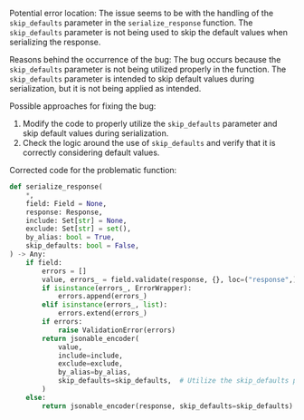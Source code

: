 Potential error location: The issue seems to be with the handling of the `skip_defaults` parameter in the `serialize_response` function. The `skip_defaults` parameter is not being used to skip the default values when serializing the response.

Reasons behind the occurrence of the bug: The bug occurs because the `skip_defaults` parameter is not being utilized properly in the function. The `skip_defaults` parameter is intended to skip default values during serialization, but it is not being applied as intended.

Possible approaches for fixing the bug:
1. Modify the code to properly utilize the `skip_defaults` parameter and skip default values during serialization.
2. Check the logic around the use of `skip_defaults` and verify that it is correctly considering default values.

Corrected code for the problematic function:
```python
def serialize_response(
    *,
    field: Field = None,
    response: Response,
    include: Set[str] = None,
    exclude: Set[str] = set(),
    by_alias: bool = True,
    skip_defaults: bool = False,
) -> Any:
    if field:
        errors = []
        value, errors_ = field.validate(response, {}, loc=("response",))
        if isinstance(errors_, ErrorWrapper):
            errors.append(errors_)
        elif isinstance(errors_, list):
            errors.extend(errors_)
        if errors:
            raise ValidationError(errors)
        return jsonable_encoder(
            value,
            include=include,
            exclude=exclude,
            by_alias=by_alias,
            skip_defaults=skip_defaults,  # Utilize the skip_defaults parameter
        )
    else:
        return jsonable_encoder(response, skip_defaults=skip_defaults)  # Utilize the skip_defaults parameter
```